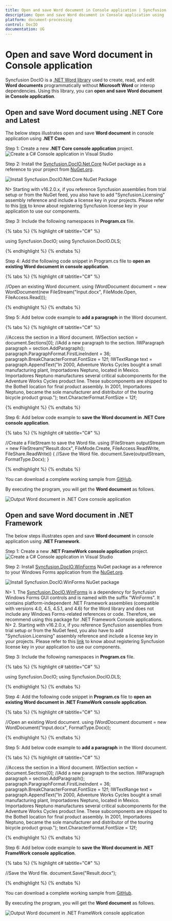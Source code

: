 ```yaml
---
title: Open and save Word document in Console application | Syncfusion 
description: Open and save Word document in Console application using .NET Word (DocIO) library without Microsoft Word or interop dependencies.
platform: document-processing
control: DocIO
documentation: UG
---
```


# Open and save Word document in Console application

Syncfusion DocIO is a [.NET Word library](https://www.syncfusion.com/document-processing/word-framework/net/word-library) used to create, read, and edit **Word documents** programmatically without **Microsoft Word** or interop dependencies. Using this library, you can **open and save Word document in Console application**.

## Open and save Word document using .NET Core and Latest

The below steps illustrates open and save **Word document** in console application using **.NET Core**.

Step 1: Create a new **.NET Core console application** project.
![Create a C# Console application in Visual Studio](Console-Images/NET/Console-Template-Net-Core.png)

Step 2: Install the [Syncfusion.DocIO.Net.Core](https://www.nuget.org/packages/Syncfusion.DocIO.Net.Core) NuGet package as a reference to your project from [NuGet.org](https://www.nuget.org/).

![Install Syncfusion.DocIO.Net.Core NuGet Package](Console-Images/NET/Nuget-Package-NET-Core.png)

N> Starting with v16.2.0.x, if you reference Syncfusion assemblies from trial setup or from the NuGet feed, you also have to add "Syncfusion.Licensing" assembly reference and include a license key in your projects. Please refer to this [link](https://help.syncfusion.com/common/essential-studio/licensing/overview) to know about registering Syncfusion license key in your application to use our components.

Step 3: Include the following namespaces in **Program.cs** file.

{% tabs %}
{% highlight c# tabtitle="C#" %}

using Syncfusion.DocIO; 
using Syncfusion.DocIO.DLS; 

{% endhighlight %}
{% endtabs %}

Step 4: Add the following code snippet in Program.cs file to **open an existing Word document in console application**.

{% tabs %}
{% highlight c# tabtitle="C#" %}

//Open an existing Word document.
using (WordDocument document = new WordDocument(new FileStream("Input.docx", FileMode.Open, FileAccess.Read)));

{% endhighlight %}
{% endtabs %}

Step 5: Add below code example to **add a paragraph** in the Word document.

{% tabs %}
{% highlight c# tabtitle="C#" %}

//Access the section in a Word document.
IWSection section = document.Sections[0];
//Add a new paragraph to the section.
IWParagraph paragraph = section.AddParagraph();
paragraph.ParagraphFormat.FirstLineIndent = 36;
paragraph.BreakCharacterFormat.FontSize = 12f;
IWTextRange text = paragraph.AppendText("In 2000, Adventure Works Cycles bought a small manufacturing plant, Importadores Neptuno, located in Mexico. Importadores Neptuno manufactures several critical subcomponents for the Adventure Works Cycles product line. These subcomponents are shipped to the Bothell location for final product assembly. In 2001, Importadores Neptuno, became the sole manufacturer and distributor of the touring bicycle product group.");
text.CharacterFormat.FontSize = 12f;

{% endhighlight %}
{% endtabs %}

Step 6: Add below code example to **save the Word document in .NET Core console application**.

{% tabs %}
{% highlight c# tabtitle="C#" %}

//Create a FileStream to save the Word file.
using (FileStream outputStream = new FileStream("Result.docx", FileMode.Create, FileAccess.ReadWrite, FileShare.ReadWrite))
{
    //Save the Word file.
    document.Save(outputStream, FormatType.Docx);
}

{% endhighlight %}
{% endtabs %}

You can download a complete working sample from [GitHub](https://github.com/SyncfusionExamples/DocIO-Examples/tree/main/Read-and-Save-document/Open-and-save-Word-document/.NET-Standard).

By executing the program, you will get the **Word document** as follows.

![Output Word document in .NET Core console application](Blazor_Images/Blazor_Output.png)

## Open and save Word document in .NET Framework

The below steps illustrates open and save **Word document** in console application using **.NET Framework**.

Step 1: Create a new **.NET FrameWork console application** project.
![Create a C# Console application in Visual Studio](Console-Images/NET-FrameWork/Console-Template-Net-FrameWork.png)

Step 2: Install [Syncfusion.DocIO.WinForms](https://www.nuget.org/packages/Syncfusion.DocIO.WinForms/) NuGet package as a reference to your Windows Forms application from the [NuGet.org](https://www.nuget.org/).

![Install Syncfusion.DocIO.WinForms NuGet package](Console-Images/NET-FrameWork/Nuget-Package-NET-FrameWork.png)

N> 1. The [Syncfusion.DocIO.WinForms](https://www.nuget.org/packages/Syncfusion.DocIO.WinForms/) is a dependency for Syncfusion Windows Forms GUI controls and is named with the suffix "WinForms". It contains platform-independent .NET Framework assemblies (compatible with versions 4.0, 4.5, 4.5.1, and 4.6) for the Word library and does not include any Windows Forms-related references or code. Therefore, we recommend using this package for .NET Framework Console applications.
N> 2. Starting with v16.2.0.x, if you reference Syncfusion assemblies from trial setup or from the NuGet feed, you also have to add "Syncfusion.Licensing" assembly reference and include a license key in your projects. Please refer to this [link](https://help.syncfusion.com/common/essential-studio/licensing/overview) to know about registering Syncfusion license key in your application to use our components.

Step 3: Include the following namespaces in **Program.cs** file.

{% tabs %}
{% highlight c# tabtitle="C#" %}

using Syncfusion.DocIO;
using Syncfusion.DocIO.DLS;

{% endhighlight %}
{% endtabs %}

Step 4: Add the following code snippet in **Program.cs** file to **open an existing Word document in .NET FrameWork console application**.

{% tabs %}
{% highlight c# tabtitle="C#" %}

//Open an existing Word document.
using (WordDocument document = new WordDocument("Input.docx", FormatType.Docx));

{% endhighlight %}
{% endtabs %}

Step 5: Add below code example to **add a paragraph** in the Word document.

{% tabs %}
{% highlight c# tabtitle="C#" %}

//Access the section in a Word document.
IWSection section = document.Sections[0];
//Add a new paragraph to the section.
IWParagraph paragraph = section.AddParagraph();
paragraph.ParagraphFormat.FirstLineIndent = 36;
paragraph.BreakCharacterFormat.FontSize = 12f;
IWTextRange text = paragraph.AppendText("In 2000, Adventure Works Cycles bought a small manufacturing plant, Importadores Neptuno, located in Mexico. Importadores Neptuno manufactures several critical subcomponents for the Adventure Works Cycles product line. These subcomponents are shipped to the Bothell location for final product assembly. In 2001, Importadores Neptuno, became the sole manufacturer and distributor of the touring bicycle product group.");
text.CharacterFormat.FontSize = 12f;

{% endhighlight %}
{% endtabs %}

Step 6: Add below code example to **save the Word document in .NET FrameWork console application**.

{% tabs %}
{% highlight c# tabtitle="C#" %}

//Save the Word file.
document.Save("Result.docx");

{% endhighlight %}
{% endtabs %}

You can download a complete working sample from [GitHub](https://github.com/SyncfusionExamples/DocIO-Examples/tree/main/Read-and-Save-document/Open-and-save-Word-document/.NET-Framework).

By executing the program, you will get the **Word document** as follows.

![Output Word document in .NET FrameWork console application](Blazor_Images/Blazor_Output.png)